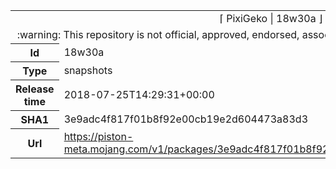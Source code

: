 <html><table>
<tr><td colspan="2" align="center"><img width="0" height="0"><br/>⌈ PixiGeko | 18w30a ⌋<br/><img width="0" height="0"></td></tr>
<tr><td colspan="2" align="center"><img width="0" height="0"><br/>
:warning: This repository is not official, approved, endorsed, associated or connected with Mojang :warning:
<br/><img width="0" height="0"></td></tr>
<tr><th>Id</th><td>18w30a</td></tr>
<tr><th>Type</th><td>snapshots</td></tr>
<tr><th>Release time</th><td>2018-07-25T14:29:31+00:00</td></tr>
<tr><th>SHA1</th><td>3e9adc4f817f01b8f92e00cb19e2d604473a83d3</td></tr>
<tr><th>Url</th><td><a href="https://piston-meta.mojang.com/v1/packages/3e9adc4f817f01b8f92e00cb19e2d604473a83d3/18w30a.json">https://piston-meta.mojang.com/v1/packages/3e9adc4f817f01b8f92e00cb19e2d604473a83d3/18w30a.json</a></td></tr>